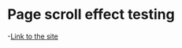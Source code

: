 # Page scroll effect testing
-[Link to the site](https://thajeepan-rathiharan.github.io/responsive-site-test/)
